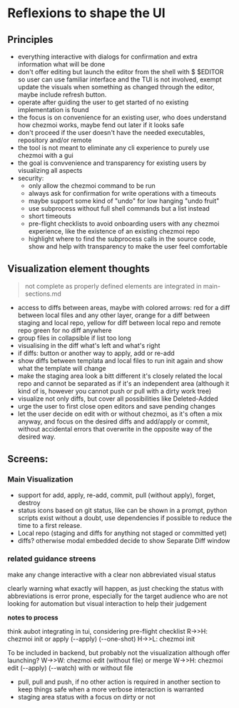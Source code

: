 # Reflexions to shape the UI

## Principles

- everything interactive with dialogs for confirmation and extra information what will be done
- don't offer editing but launch the editor from the shell with $ $EDITOR <file> so user can use familiar interface and the TUI is not involved, exempt update the visuals when something as changed through the editor, maybe include refresh button.
- operate after guiding the user to get started of no existing implementation is found
- the focus is on convenience for an existing user, who does understand how chezmoi works, maybe fend out later if it looks safe
- don't proceed if the user doesn't have the needed executables, repository and/or remote
- the tool is not meant to eliminate any cli experience to purely use chezmoi with a gui
- the goal is convvenience and transparency for existing users by visualizing all aspects
- security:
    - only allow the chezmoi command to be run
    - always ask for confirmation for write operations with a timeouts
    - maybe support some kind of "undo" for low hanging "undo fruit"
    - use subprocess without full shell commands but a list instead
    - short timeouts
    - pre-flight checklists to avoid onboarding users with any chezmoi experience, like the existence of an existing chezmoi repo
    - highlight where to find the subprocess calls in the source code, show and help with transparency to make the user feel comfortable

## Visualization element thoughts

> not complete as properly defined elements are integrated in main-sections.md

- access to diffs between areas, maybe with colored arrows: red for a diff between local files and any other layer, orange for a diff between staging and local repo, yellow for diff between local repo and remote repo
green for no diff anywhere
- group files in collapsible if list too long
- visualising in the diff what's left and what's right
- if diffs: button or another way to apply, add or re-add
- show diffs between templata and local files to run init again and show what the template will change
- make the staging area look a bitt different it's closely related the local repo and cannot be separated as if it's an independent area (although it kind of is, however you cannot push or pull with a dirty work tree)
- visualize not only diffs, but cover all possibilities like Deleted-Added
- urge the user to first close open editors and save pending changes
- let the user decide on edit with or without chezmoi, as it's often a mix anyway, and focus on the desired diffs and add/apply or commit, without accidental errors that overwrite in the opposite way of the desired way.

## Screens:

### Main Visualization

- support for add, apply, re-add, commit, pull (without apply), forget, destroy
- status icons based on git status, like can be shown in a prompt, python scripts exist without a doubt, use dependencies if possible to reduce the time to a first release.
- Local repo (staging and diffs for anything not staged or committed yet)
- diffs? otherwise modal embedded decide to show Separate Diff window

### related guidance streens

make any change interactive with a clear non abbreviated visual status

clearly warning what exactly will happen, as just checking the status with abbreviations is error prone, especially for the target audience who are not looking for automation but visual interaction to help their judgement

**notes to process**

think aubot integrating in tui, considering pre-flight checklist
    R->>H: chezmoi init or apply (--apply) (--one-shot) <dotfiles-repo-url>
    H->>L: chezmoi init

To be included in backend, but probably not the visualization although offer launching?
    W->>W: chezmoi edit (without file) or merge <file>
    W->>H: chezmoi edit (--apply) (--watch) with or without file

- pull, pull and push, if no other action is required in another section to keep things safe when a more verbose interaction is warranted
- staging area status with a focus on dirty or not
